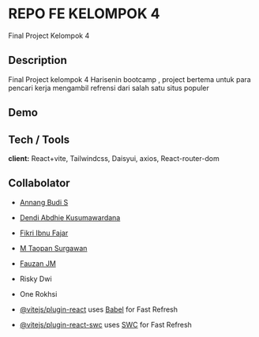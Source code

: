 # REPO FE KELOMPOK 4

Final Project Kelompok 4

## Description
Final  Project kelompok 4 Harisenin bootcamp , project bertema untuk para pencari kerja mengambil refrensi dari salah satu situs populer 
## Demo 

## Tech / Tools
**client:** React+vite, Tailwindcss, Daisyui, axios, React-router-dom 

## Collabolator
- [Annang Budi S](https://github.com/AnnangBudiS)
- [Dendi Abdhie Kusumawardana](https://github.com/dendyabdhie)
- [Fikri Ibnu Fajar](https://github.com/Fikriif)
- [M Taopan Surgawan](https://github.com/Opanj)
- [Fauzan JM](https://github.com/Zan-14)
- Risky Dwi 
- One Rokhsi



- [@vitejs/plugin-react](https://github.com/vitejs/vite-plugin-react/blob/main/packages/plugin-react/README.md) uses [Babel](https://babeljs.io/) for Fast Refresh
- [@vitejs/plugin-react-swc](https://github.com/vitejs/vite-plugin-react-swc) uses [SWC](https://swc.rs/) for Fast Refresh
